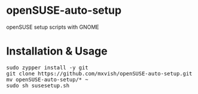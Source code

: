 # openSUSE-auto-setup
openSUSE setup scripts with GNOME

# Installation & Usage
<pre>
sudo zypper install -y git
git clone https://github.com/mxvish/openSUSE-auto-setup.git
mv openSUSE-auto-setup/* ~
sudo sh susesetup.sh
</pre>

